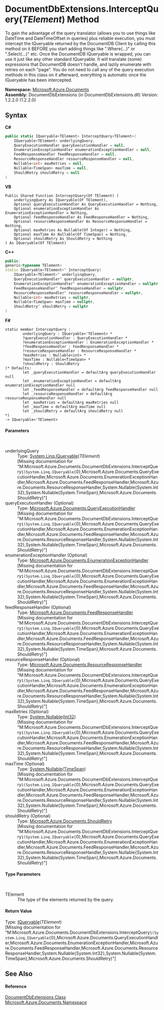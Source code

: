 # DocumentDbExtensions.InterceptQuery(*TElement*) Method 
 

To gain the advantage of the query translator (allows you to use things like DateTime and DateTimeOffset in queries) plus reliable execution, you must intercept the IQueryable returned by the DocumentDB Client by calling this method on it BEFORE you start adding things like ".Where(...)" or ".Select(...)" etc. Once the DocumentDB IQueryable is wrapped, you can use it just like any other standard IQueryable. It will translate (some) expressions that DocumentDB doesn't handle, and lazily enumerate with retries on each "page". You do not need to call any of the query execution methods in this class on it afterward, everything is automatic once the IQueryable has been intercepted.

**Namespace:**&nbsp;<a href="856b2e23-9c8b-2618-f913-67d85d500616">Microsoft.Azure.Documents</a><br />**Assembly:**&nbsp;DocumentDbExtensions (in DocumentDbExtensions.dll) Version: 1.2.2.0 (1.2.2.0)

## Syntax

**C#**<br />
``` C#
public static IQueryable<TElement> InterceptQuery<TElement>(
	IQueryable<TElement> underlyingQuery,
	QueryExecutionHandler queryExecutionHandler = null,
	EnumerationExceptionHandler enumerationExceptionHandler = null,
	FeedResponseHandler feedResponseHandler = null,
	ResourceResponseHandler resourceResponseHandler = null,
	Nullable<int> maxRetries = null,
	Nullable<TimeSpan> maxTime = null,
	ShouldRetry shouldRetry = null
)

```

**VB**<br />
``` VB
Public Shared Function InterceptQuery(Of TElement) ( 
	underlyingQuery As IQueryable(Of TElement),
	Optional queryExecutionHandler As QueryExecutionHandler = Nothing,
	Optional enumerationExceptionHandler As EnumerationExceptionHandler = Nothing,
	Optional feedResponseHandler As FeedResponseHandler = Nothing,
	Optional resourceResponseHandler As ResourceResponseHandler = Nothing,
	Optional maxRetries As Nullable(Of Integer) = Nothing,
	Optional maxTime As Nullable(Of TimeSpan) = Nothing,
	Optional shouldRetry As ShouldRetry = Nothing
) As IQueryable(Of TElement)
```

**C++**<br />
``` C++
public:
generic<typename TElement>
static IQueryable<TElement>^ InterceptQuery(
	IQueryable<TElement>^ underlyingQuery, 
	QueryExecutionHandler^ queryExecutionHandler = nullptr, 
	EnumerationExceptionHandler^ enumerationExceptionHandler = nullptr, 
	FeedResponseHandler^ feedResponseHandler = nullptr, 
	ResourceResponseHandler^ resourceResponseHandler = nullptr, 
	Nullable<int> maxRetries = nullptr, 
	Nullable<TimeSpan> maxTime = nullptr, 
	ShouldRetry^ shouldRetry = nullptr
)
```

**F#**<br />
``` F#
static member InterceptQuery : 
        underlyingQuery : IQueryable<'TElement> * 
        ?queryExecutionHandler : QueryExecutionHandler * 
        ?enumerationExceptionHandler : EnumerationExceptionHandler * 
        ?feedResponseHandler : FeedResponseHandler * 
        ?resourceResponseHandler : ResourceResponseHandler * 
        ?maxRetries : Nullable<int> * 
        ?maxTime : Nullable<TimeSpan> * 
        ?shouldRetry : ShouldRetry 
(* Defaults:
        let _queryExecutionHandler = defaultArg queryExecutionHandler null
        let _enumerationExceptionHandler = defaultArg enumerationExceptionHandler null
        let _feedResponseHandler = defaultArg feedResponseHandler null
        let _resourceResponseHandler = defaultArg resourceResponseHandler null
        let _maxRetries = defaultArg maxRetries null
        let _maxTime = defaultArg maxTime null
        let _shouldRetry = defaultArg shouldRetry null
*)
-> IQueryable<'TElement> 

```


#### Parameters
&nbsp;<dl><dt>underlyingQuery</dt><dd>Type: <a href="http://msdn2.microsoft.com/en-us/library/bb351562" target="_blank">System.Linq.IQueryable</a>(*TElement*)<br />\[Missing <param name="underlyingQuery"/> documentation for "M:Microsoft.Azure.Documents.DocumentDbExtensions.InterceptQuery``1(System.Linq.IQueryable{``0},Microsoft.Azure.Documents.QueryExecutionHandler,Microsoft.Azure.Documents.EnumerationExceptionHandler,Microsoft.Azure.Documents.FeedResponseHandler,Microsoft.Azure.Documents.ResourceResponseHandler,System.Nullable{System.Int32},System.Nullable{System.TimeSpan},Microsoft.Azure.Documents.ShouldRetry)"\]</dd><dt>queryExecutionHandler (Optional)</dt><dd>Type: <a href="43805eec-76d1-5e6b-7b3e-9cc7c96f7c31">Microsoft.Azure.Documents.QueryExecutionHandler</a><br />\[Missing <param name="queryExecutionHandler"/> documentation for "M:Microsoft.Azure.Documents.DocumentDbExtensions.InterceptQuery``1(System.Linq.IQueryable{``0},Microsoft.Azure.Documents.QueryExecutionHandler,Microsoft.Azure.Documents.EnumerationExceptionHandler,Microsoft.Azure.Documents.FeedResponseHandler,Microsoft.Azure.Documents.ResourceResponseHandler,System.Nullable{System.Int32},System.Nullable{System.TimeSpan},Microsoft.Azure.Documents.ShouldRetry)"\]</dd><dt>enumerationExceptionHandler (Optional)</dt><dd>Type: <a href="98ab4230-aa0f-7803-7127-ba76e02bdce5">Microsoft.Azure.Documents.EnumerationExceptionHandler</a><br />\[Missing <param name="enumerationExceptionHandler"/> documentation for "M:Microsoft.Azure.Documents.DocumentDbExtensions.InterceptQuery``1(System.Linq.IQueryable{``0},Microsoft.Azure.Documents.QueryExecutionHandler,Microsoft.Azure.Documents.EnumerationExceptionHandler,Microsoft.Azure.Documents.FeedResponseHandler,Microsoft.Azure.Documents.ResourceResponseHandler,System.Nullable{System.Int32},System.Nullable{System.TimeSpan},Microsoft.Azure.Documents.ShouldRetry)"\]</dd><dt>feedResponseHandler (Optional)</dt><dd>Type: <a href="4bfe406d-74ce-a904-0f38-461c2c8c2540">Microsoft.Azure.Documents.FeedResponseHandler</a><br />\[Missing <param name="feedResponseHandler"/> documentation for "M:Microsoft.Azure.Documents.DocumentDbExtensions.InterceptQuery``1(System.Linq.IQueryable{``0},Microsoft.Azure.Documents.QueryExecutionHandler,Microsoft.Azure.Documents.EnumerationExceptionHandler,Microsoft.Azure.Documents.FeedResponseHandler,Microsoft.Azure.Documents.ResourceResponseHandler,System.Nullable{System.Int32},System.Nullable{System.TimeSpan},Microsoft.Azure.Documents.ShouldRetry)"\]</dd><dt>resourceResponseHandler (Optional)</dt><dd>Type: <a href="5c3d36d5-6567-c30c-f2f9-a7c27d4eecfa">Microsoft.Azure.Documents.ResourceResponseHandler</a><br />\[Missing <param name="resourceResponseHandler"/> documentation for "M:Microsoft.Azure.Documents.DocumentDbExtensions.InterceptQuery``1(System.Linq.IQueryable{``0},Microsoft.Azure.Documents.QueryExecutionHandler,Microsoft.Azure.Documents.EnumerationExceptionHandler,Microsoft.Azure.Documents.FeedResponseHandler,Microsoft.Azure.Documents.ResourceResponseHandler,System.Nullable{System.Int32},System.Nullable{System.TimeSpan},Microsoft.Azure.Documents.ShouldRetry)"\]</dd><dt>maxRetries (Optional)</dt><dd>Type: <a href="http://msdn2.microsoft.com/en-us/library/b3h38hb0" target="_blank">System.Nullable</a>(<a href="http://msdn2.microsoft.com/en-us/library/td2s409d" target="_blank">Int32</a>)<br />\[Missing <param name="maxRetries"/> documentation for "M:Microsoft.Azure.Documents.DocumentDbExtensions.InterceptQuery``1(System.Linq.IQueryable{``0},Microsoft.Azure.Documents.QueryExecutionHandler,Microsoft.Azure.Documents.EnumerationExceptionHandler,Microsoft.Azure.Documents.FeedResponseHandler,Microsoft.Azure.Documents.ResourceResponseHandler,System.Nullable{System.Int32},System.Nullable{System.TimeSpan},Microsoft.Azure.Documents.ShouldRetry)"\]</dd><dt>maxTime (Optional)</dt><dd>Type: <a href="http://msdn2.microsoft.com/en-us/library/b3h38hb0" target="_blank">System.Nullable</a>(<a href="http://msdn2.microsoft.com/en-us/library/269ew577" target="_blank">TimeSpan</a>)<br />\[Missing <param name="maxTime"/> documentation for "M:Microsoft.Azure.Documents.DocumentDbExtensions.InterceptQuery``1(System.Linq.IQueryable{``0},Microsoft.Azure.Documents.QueryExecutionHandler,Microsoft.Azure.Documents.EnumerationExceptionHandler,Microsoft.Azure.Documents.FeedResponseHandler,Microsoft.Azure.Documents.ResourceResponseHandler,System.Nullable{System.Int32},System.Nullable{System.TimeSpan},Microsoft.Azure.Documents.ShouldRetry)"\]</dd><dt>shouldRetry (Optional)</dt><dd>Type: <a href="fd8841db-a84c-d819-ba43-6a0f45838100">Microsoft.Azure.Documents.ShouldRetry</a><br />\[Missing <param name="shouldRetry"/> documentation for "M:Microsoft.Azure.Documents.DocumentDbExtensions.InterceptQuery``1(System.Linq.IQueryable{``0},Microsoft.Azure.Documents.QueryExecutionHandler,Microsoft.Azure.Documents.EnumerationExceptionHandler,Microsoft.Azure.Documents.FeedResponseHandler,Microsoft.Azure.Documents.ResourceResponseHandler,System.Nullable{System.Int32},System.Nullable{System.TimeSpan},Microsoft.Azure.Documents.ShouldRetry)"\]</dd></dl>

#### Type Parameters
&nbsp;<dl><dt>TElement</dt><dd>The type of the elements returned by the query.</dd></dl>

#### Return Value
Type: <a href="http://msdn2.microsoft.com/en-us/library/bb351562" target="_blank">IQueryable</a>(*TElement*)<br />\[Missing <returns> documentation for "M:Microsoft.Azure.Documents.DocumentDbExtensions.InterceptQuery``1(System.Linq.IQueryable{``0},Microsoft.Azure.Documents.QueryExecutionHandler,Microsoft.Azure.Documents.EnumerationExceptionHandler,Microsoft.Azure.Documents.FeedResponseHandler,Microsoft.Azure.Documents.ResourceResponseHandler,System.Nullable{System.Int32},System.Nullable{System.TimeSpan},Microsoft.Azure.Documents.ShouldRetry)"\]

## See Also


#### Reference
<a href="2e7c24fb-f7c9-2314-1ff8-386e1be4f471">DocumentDbExtensions Class</a><br /><a href="856b2e23-9c8b-2618-f913-67d85d500616">Microsoft.Azure.Documents Namespace</a><br />